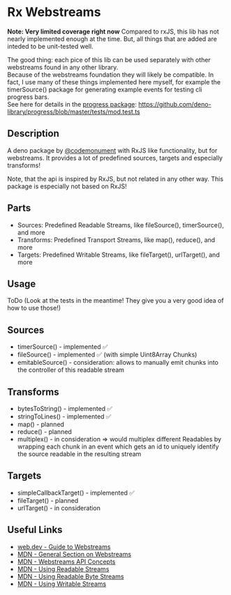 # Rx Webstreams 

**Note: Very limited coverage right now**
Compared to rxJS, this lib has not nearly implemented enough at the time. 
But, all things that are added are inteded to be unit-tested well. 

The good thing: each pice of this lib can be used separately with other webstreams found in any other library.  
Because of the webstreams foundation they will likely be compatible. 
In fact, I use many of these things implemented here myself, 
for example the timerSource() package for generating example events for testing cli progress bars.  
See here for details in the [progress package](https://deno.land/x/progress): https://github.com/deno-library/progress/blob/master/tests/mod.test.ts

## Description
A deno package by [@codemonument](https://github.com/codemonument) with RxJS like functionality, but for webstreams. 
It provides a lot of predefined sources, targets and especially transforms! 

Note, that the api is inspired by RxJS, but not related in any other way. 
This package is especially not based on RxJS!

## Parts 

- Sources: Predefined Readable Streams, like fileSource(), timerSource(), and more 
- Transforms: Predefined Transport Streams, like map(), reduce(), and more 
- Targets: Predefined Writable Streams, like fileTarget(), urlTarget(), and more

## Usage 

ToDo (Look at the tests in the meantime! They give you a very good idea of how to use those!)

## Sources

- timerSource() - implemented ✅
- fileSource() - implemented ✅ (with simple Uint8Array Chunks)
- emitableSource() - consideration: allows to manually emit chunks into the controller of this readable stream

## Transforms

- bytesToString() - implemented ✅
- stringToLines() - implemented ✅
- map() - planned
- reduce() - planned
- multiplex() - in consideration => would multiplex different Readables by wrapping each chunk in an event which gets an id to uniquely identify the source readable in the resulting stream
## Targets

- simpleCallbackTarget() - implemented ✅
- fileTarget() - planned
- urlTarget() - in consideration

## Useful Links 

- [web.dev - Guide to Webstreams](https://web.dev/streams/)
- [MDN - General Section on Webstreams](https://developer.mozilla.org/en-US/docs/Web/API/Streams_API)
- [MDN - Webstreams API Concepts](https://developer.mozilla.org/en-US/docs/Web/API/Streams_API/Concepts)
- [MDN - Using Readable Streams](https://developer.mozilla.org/en-US/docs/Web/API/Streams_API/Using_readable_streams)
- [MDN - Using Readable Byte Streams](https://developer.mozilla.org/en-US/docs/Web/API/Streams_API/Using_readable_byte_streams)
- [MDN - Using Writable Streams](https://developer.mozilla.org/en-US/docs/Web/API/Streams_API/Using_writable_streams)